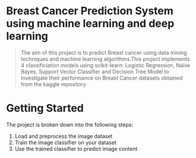 # Breast Cancer Prediction System using machine learning and deep learning
>The aim of this project is to predict Breast cancer using data mining techniques and machine learning algorithms.This project implements 4 classificiation models using scikit-learn: Logistic Regression, Naïve Bayes, Support Vector Classifier and Decision Tree Model to investigate their performance on Breast Cancer datasets obtained from the kaggle repository
>
# Getting Started

The project is broken down into the following steps:
<ol>
    <li>  Load and preprocess the image dataset</li>
    <li> Train the image classifier on your dataset </li>
    <li> Use the trained classifier to predict image content </li> </ol>
